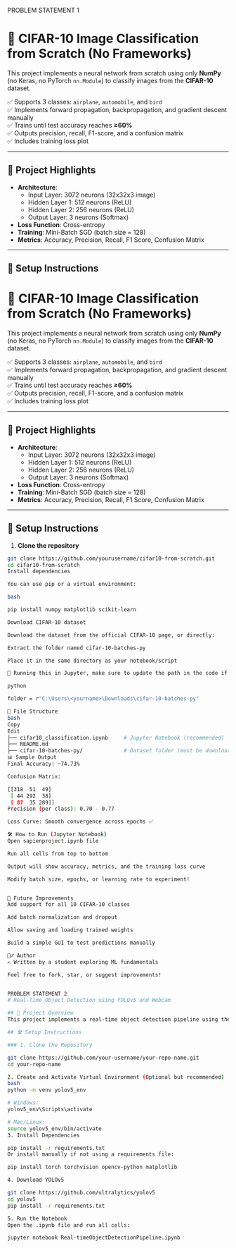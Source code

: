 PROBLEM STATEMENT 1

# 📸 CIFAR-10 Image Classification from Scratch (No Frameworks)

This project implements a neural network from scratch using only **NumPy** (no Keras, no PyTorch `nn.Module`) to classify images from the **CIFAR-10** dataset.

✅ Supports 3 classes: `airplane`, `automobile`, and `bird`  
✅ Implements forward propagation, backpropagation, and gradient descent manually  
✅ Trains until test accuracy reaches **≥60%**  
✅ Outputs precision, recall, F1-score, and a confusion matrix  
✅ Includes training loss plot

---

## 🧠 Project Highlights

- **Architecture**:
  - Input Layer: 3072 neurons (32x32x3 image)
  - Hidden Layer 1: 512 neurons (ReLU)
  - Hidden Layer 2: 256 neurons (ReLU)
  - Output Layer: 3 neurons (Softmax)
- **Loss Function**: Cross-entropy
- **Training**: Mini-Batch SGD (batch size = 128)
- **Metrics**: Accuracy, Precision, Recall, F1 Score, Confusion Matrix

---

## 🚀 Setup Instructions
# 📸 CIFAR-10 Image Classification from Scratch (No Frameworks)

This project implements a neural network from scratch using only **NumPy** (no Keras, no PyTorch `nn.Module`) to classify images from the **CIFAR-10** dataset.

✅ Supports 3 classes: `airplane`, `automobile`, and `bird`  
✅ Implements forward propagation, backpropagation, and gradient descent manually  
✅ Trains until test accuracy reaches **≥60%**  
✅ Outputs precision, recall, F1-score, and a confusion matrix  
✅ Includes training loss plot

---

## 🧠 Project Highlights

- **Architecture**:
  - Input Layer: 3072 neurons (32x32x3 image)
  - Hidden Layer 1: 512 neurons (ReLU)
  - Hidden Layer 2: 256 neurons (ReLU)
  - Output Layer: 3 neurons (Softmax)
- **Loss Function**: Cross-entropy
- **Training**: Mini-Batch SGD (batch size = 128)
- **Metrics**: Accuracy, Precision, Recall, F1 Score, Confusion Matrix

---

## 🚀 Setup Instructions

1. **Clone the repository**

```bash
git clone https://github.com/yourusername/cifar10-from-scratch.git
cd cifar10-from-scratch
Install dependencies

You can use pip or a virtual environment:

bash

pip install numpy matplotlib scikit-learn

Download CIFAR-10 dataset

Download the dataset from the official CIFAR-10 page, or directly:

Extract the folder named cifar-10-batches-py

Place it in the same directory as your notebook/script

📌 Running this in Jupyter, make sure to update the path in the code if needed:

python

folder = r"C:\Users\<yourname>\Downloads\cifar-10-batches-py"

📂 File Structure
bash
Copy
Edit
├── cifar10_classification.ipynb     # Jupyter Notebook (recommended)
├── README.md
├── cifar-10-batches-py/             # Dataset folder (must be downloaded separately)
📊 Sample Output
Final Accuracy: ~74.73%

Confusion Matrix:

[[318  51  49]
 [ 44 292  38]
 [ 87  35 289]]
Precision (per class): 0.70 - 0.77

Loss Curve: Smooth convergence across epochs ✅

🛠️ How to Run (Jupyter Notebook)
Open sapienproject.ipynb file

Run all cells from top to bottom

Output will show accuracy, metrics, and the training loss curve

Modify batch size, epochs, or learning rate to experiment!


🔮 Future Improvements
Add support for all 10 CIFAR-10 classes

Add batch normalization and dropout

Allow saving and loading trained weights

Build a simple GUI to test predictions manually

🙋‍♂️ Author
✍️ Written by a student exploring ML fundamentals

Feel free to fork, star, or suggest improvements!


PROBLEM STATEMENT 2
# Real-Time Object Detection using YOLOv5 and Webcam

## 📌 Project Overview
This project implements a real-time object detection pipeline using the YOLOv5 deep learning model, capturing live input directly from the **webcam**. The model detects and classifies objects in real time, displaying bounding boxes with labels and confidence scores over the live feed. This can be used for real-time surveillance, smart automation systems, or interactive applications.

## 🛠️ Setup Instructions

### 1. Clone the Repository

git clone https://github.com/your-username/your-repo-name.git
cd your-repo-name

2. Create and Activate Virtual Environment (Optional but recommended)
bash
python -m venv yolov5_env

# Windows:
yolov5_env\Scripts\activate

# Mac/Linux:
source yolov5_env/bin/activate
3. Install Dependencies

pip install -r requirements.txt
Or install manually if not using a requirements file:

pip install torch torchvision opencv-python matplotlib

4. Download YOLOv5

git clone https://github.com/ultralytics/yolov5
cd yolov5
pip install -r requirements.txt

5. Run the Notebook
Open the .ipynb file and run all cells:

jupyter notebook Real-timeObjectDetectionPipeline.ipynb

